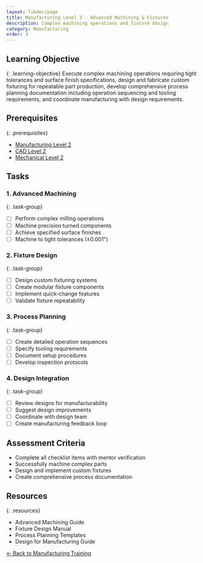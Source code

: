 ```yaml
---
layout: libdoc/page
title: Manufacturing Level 3 - Advanced Machining & Fixtures
description: Complex machining operations and fixture design
category: Manufacturing
order: 3
---
```


## Learning Objective
{: .learning-objective}
Execute complex machining operations requiring tight tolerances and surface finish specifications, design and fabricate custom fixturing for repeatable part production, develop comprehensive process planning documentation including operation sequencing and tooling requirements, and coordinate manufacturing with design requirements.

## Prerequisites
{: .prerequisites}
- [Manufacturing Level 2](../manufacturing/level-2)
- [CAD Level 2](../cad/level-2)
- [Mechanical Level 2](../mechanical/level-2)

## Tasks

### 1. Advanced Machining
{: .task-group}
- [ ] Perform complex milling operations
- [ ] Machine precision turned components
- [ ] Achieve specified surface finishes
- [ ] Machine to tight tolerances (±0.001")

### 2. Fixture Design
{: .task-group}
- [ ] Design custom fixturing systems
- [ ] Create modular fixture components
- [ ] Implement quick-change features
- [ ] Validate fixture repeatability

### 3. Process Planning
{: .task-group}
- [ ] Create detailed operation sequences
- [ ] Specify tooling requirements
- [ ] Document setup procedures
- [ ] Develop inspection protocols

### 4. Design Integration
{: .task-group}
- [ ] Review designs for manufacturability
- [ ] Suggest design improvements
- [ ] Coordinate with design team
- [ ] Create manufacturing feedback loop

## Assessment Criteria
- Complete all checklist items with mentor verification
- Successfully machine complex parts
- Design and implement custom fixtures
- Create comprehensive process documentation

## Resources
{: .resources}
- Advanced Machining Guide
- Fixture Design Manual
- Process Planning Templates
- Design for Manufacturing Guide

[← Back to Manufacturing Training](../)